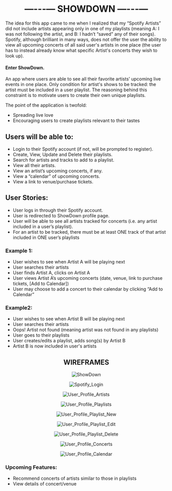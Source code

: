 <h1 style="text-align: center;"> —---— SHOWDOWN —---— </h1>

The idea for this app came to me when I realized that my “Spotify Artists” did not include artists appearing only in one of my playlists (meaning A: I was not following the artist, and B: I hadn’t “saved” any of their songs). Spotify, although brilliant in many ways, does not offer the user the ability to view all upcoming concerts of all said user's artists in one place (the user has to instead already know what specific Artist's concerts they wish to look up).

#### Enter ShowDown. ####

An app where users are able to see all their favorite artists’ upcoming live events in one place. Only condition for artist's shows to be tracked: the artist must be included in a user playlist. The reasoning behind this constraint is to motivate users to create their own unique playlists.

The point of the application is twofold:
- Spreading live love
- Encouraging users to create playlists relevant to their tastes

## Users will be able to: ##
- Login to their Spotify account (if not, will be prompted to register).
- Create, View, Update and Delete their playlists.
- Search for artists and tracks to add to a playlist.
- View all their artists.
- View an artist’s upcoming concerts, if any.
- View a “calendar” of upcoming concerts.
- View a link to venue/purchase tickets.

## User Stories: ##
- User logs in through their Spotify account.
- User is redirected to ShowDown profile page.
- User will be able to see all artists tracked for concerts (i.e. any artist included in a user’s playlist).
- For an artist to be tracked, there must be at least ONE track of that artist included in ONE user’s playlists

### Example 1: ###
- User wishes to see when Artist A will be playing next
- User searches their artists
- User finds Artist A, clicks on Artist A
- User views Artist A’s upcoming concerts (date, venue, link to purchase tickets, [Add to Calendar])
- User may choose to add a concert to their calendar by clicking “Add to Calendar”

### Example2: ###
- User wishes to see when Artist B will be playing next
- User searches their artists
- Oops! Artist not found (meaning artist was not found in any playlists)
- User goes to their playlists
- User creates/edits a playlist, adds song(s) by Artist B
- Artist B is now included in user's artists

<h2 style="text-align: center;"> WIREFRAMES </h2>
<p style="text-align: center;"><img src="./wireframes/ShowDown.png" alt="ShowDown"></p>
<p style="text-align: center;"><img src="./wireframes/Spotify_Login.png" alt="Spotify_Login"></p>
<p style="text-align: center;"><img src="./wireframes/User_Profile_Artists.png" alt="User_Profile_Artists"></p>
<p style="text-align: center;"><img src="./wireframes/User_Profile_Playlists.png" alt="User_Profile_Playlists"></p>
<p style="text-align: center;"><img src="./wireframes/User_Profile_Playlist_New.png" alt="User_Profile_Playlist_New"></p>
<p style="text-align: center;"><img src="./wireframes/User_Profile_Playlist_Edit.png" alt="User_Profile_Playlist_Edit"></p>
<p style="text-align: center;"><img src="./wireframes/User_Profile_Playlist_Delete.png" alt="User_Profile_Playlist_Delete"></p>
<p style="text-align: center;"><img src="./wireframes/User_Profile_Concerts.png" alt="User_Profile_Concerts"></p>
<p style="text-align: center;"><img src="./wireframes/User_Profile_Calendar.png" alt="User_Profile_Calendar"></p>

### Upcoming Features: ###
- Recommend concerts of artists similar to those in playlists
- View details of concert/venue